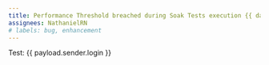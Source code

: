 ```yaml
---
title: Performance Threshold breached during Soak Tests execution {{ date | date('dddd, MMMM Do') }}
assignees: NathanielRN
# labels: bug, enhancement
---
```

<!-- During the Soak Tests execution, a performance degradation was revealed for {{ tools.context.ref }} on commit {{ tools.context.sha }}. Check out the Action Logs to view the threshold violation. -->

Test: {{ payload.sender.login }}

<!-- Also check out:

CONTEXT ACTOR - {{ tools.context.actor }}
CONTEXT EVENT - {{ tools.context.event }}
CONTEXT PAYLOAD - {{ tools.context.payload }}
CONTEXT WORKFLOW - {{ tools.context.workflow }} -->